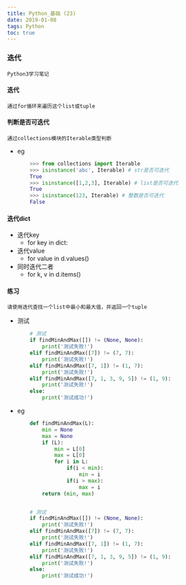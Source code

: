 ```yaml
---
title: Python_基础 (23)
date: 2019-01-08
tags: Python
toc: true
---
```


### 迭代
    Python3学习笔记

<!-- more -->

#### 迭代
    通过for循环来遍历这个list或tuple

#### 判断是否可迭代
    通过collections模块的Iterable类型判断
- eg
    ```python
        >>> from collections import Iterable
        >>> isinstance('abc', Iterable) # str是否可迭代
        True
        >>> isinstance([1,2,3], Iterable) # list是否可迭代
        True
        >>> isinstance(123, Iterable) # 整数是否可迭代
        False
    ```

#### 迭代dict
- 迭代key
    * for key in dict:
- 迭代value
    * for value in d.values()
- 同时迭代二者
    * for k, v in d.items()

#### 练习
    请使用迭代查找一个list中最小和最大值，并返回一个tuple
- 测试
    ```python
        # 测试
        if findMinAndMax([]) != (None, None):
            print('测试失败!')
        elif findMinAndMax([7]) != (7, 7):
            print('测试失败!')
        elif findMinAndMax([7, 1]) != (1, 7):
            print('测试失败!')
        elif findMinAndMax([7, 1, 3, 9, 5]) != (1, 9):
            print('测试失败!')
        else:
            print('测试成功!')
    ```
- eg
    ```python
        def findMinAndMax(L):
            min = None
            max = None
            if (L):
                min = L[0]
                max = L[0]
                for i in L:
                    if(i < min):
                        min = i
                    if(i > max):
                        max = i
            return (min, max)


        # 测试
        if findMinAndMax([]) != (None, None):
            print('测试失败!')
        elif findMinAndMax([7]) != (7, 7):
            print('测试失败!')
        elif findMinAndMax([7, 1]) != (1, 7):
            print('测试失败!')
        elif findMinAndMax([7, 1, 3, 9, 5]) != (1, 9):
            print('测试失败!')
        else:
            print('测试成功!')
    ```
